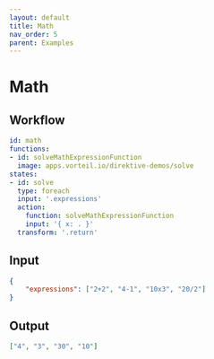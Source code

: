 ```yaml
---
layout: default
title: Math
nav_order: 5
parent: Examples
---
```

# Math

## Workflow

```yaml
id: math
functions: 
- id: solveMathExpressionFunction
  image: apps.vorteil.io/direktive-demos/solve
states:
- id: solve
  type: foreach
  input: '.expressions'
  action:
    function: solveMathExpressionFunction
    input: '{ x: . }'
  transform: '.return'
```

## Input 

```json
{
	"expressions": ["2+2", "4-1", "10x3", "20/2"]
}
```

## Output

```json
["4", "3", "30", "10"]
```
